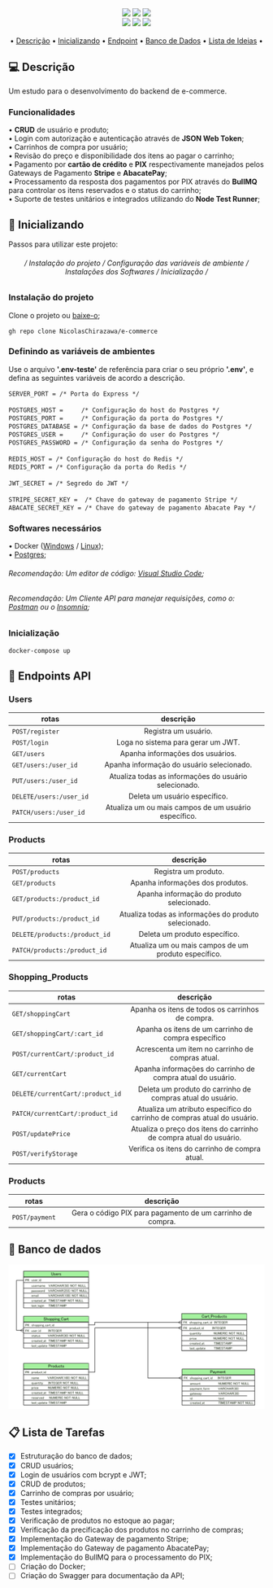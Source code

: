 <div align=center>
  <img src="https://img.shields.io/static/v1?label=%20&labelColor=fffdaf&message=Javascript&color=grey&style=for-the-badge&logo=javascript&logoColor=black"/>
  <img src="https://img.shields.io/static/v1?label=%20&labelColor=d1ffbd&message=Node.JS&color=grey&style=for-the-badge&logo=node.js&logoColor=black"/>
  <img src="https://img.shields.io/static/v1?label=%20&labelColor=white&message=Express.JS&color=grey&style=for-the-badge&logo=express&logoColor=black"/> <br>
  <img src="https://img.shields.io/static/v1?label=%20&labelColor=9fb6fd&message=Postgres&color=grey&style=for-the-badge&logo=postgreSQL&logoColor=black"/>
  <img src="https://img.shields.io/static/v1?label=%20&labelColor=eb7871&message=Redis&color=grey&style=for-the-badge&logo=Redis&logoColor=black"/>
  <img src="https://img.shields.io/static/v1?label=%20&labelColor=eb7871&message=BullMQ&color=grey&style=for-the-badge&logo=BullMQ&logoColor=black"/>
</div> <br>

<div align="center">
 • <a href=#descricao>Descrição</a> • <a href=#inicializar>Inicializando</a> • <a href=#endpoint>Endpoint</a> • <a href=#bd>Banco de Dados</a> • <a href=#lista_ideais>Lista de Ideias</a> •
</div>

<h2 name="descricao">💻 Descrição</h2>
Um estudo para o desenvolvimento do backend de e-commerce.

<h3>Funcionalidades</h3>
• <b>CRUD</b> de usuário e produto; <br>
• Login com autorização e autenticação através de <b>JSON Web Token</b>; <br>
• Carrinhos de compra por usuário; <br>
• Revisão do preço e disponibilidade dos itens ao pagar o carrinho; <br>
• Pagamento por <b>cartão de crédito</b> e <b>PIX</b> respectivamente manejados pelos Gateways de Pagamento <b>Stripe</b> e <b>AbacatePay</b>; <br>
• Processamento da resposta dos pagamentos por PIX através do <b>BullMQ</b> para controlar os itens reservados e o status do carrinho; <br>
• Suporte de testes unitários e integrados utilizando do <b>Node Test Runner</b>; <br>

<h2 name="inicializar">🚀 Inicializando</h2>
Passos para utilizar este projeto: <br>

<div align="center"><h6> / Instalação do projeto / Configuração das variáveis de ambiente / Instalações dos Softwares / Inicialização /</h6></div>

<h3>Instalação do projeto</h3>

Clone o projeto ou <a href="https://github.com/NicolasChirazawa/e-commerce/archive/refs/heads/main.zip">baixe-o</a>; <br>

```
gh repo clone NicolasChirazawa/e-commerce
```

<h3>Definindo as variáveis de ambientes</h3>

Use o arquivo <b>'.env-teste'</b> de referência para criar o seu próprio <b>'.env'</b>, 
e defina as seguintes variáveis de acordo a descrição.

```env
SERVER_PORT = /* Porta do Express */

POSTGRES_HOST =     /* Configuração do host do Postgres */
POSTGRES_PORT =     /* Configuração da porta do Postgres */
POSTGRES_DATABASE = /* Configuração da base de dados do Postgres */
POSTGRES_USER =     /* Configuração do user do Postgres */
POSTGRES_PASSWORD = /* Configuração da senha do Postgres */

REDIS_HOST = /* Configuração do host do Redis */ 
REDIS_PORT = /* Configuração da porta do Redis */

JWT_SECRET = /* Segredo do JWT */

STRIPE_SECRET_KEY =  /* Chave do gateway de pagamento Stripe */
ABACATE_SECRET_KEY = /* Chave do gateway de pagamento Abacate Pay */
```

<h3>Softwares necessários</h3>

• Docker (<a href="https://docs.docker.com/desktop/setup/install/windows-install/">Windows</a> / <a href="https://docs.docker.com/desktop/setup/install/linux/">Linux</a>); <br>
• <a href="postgresql.org/download/">Postgres</a>; <br>
<h6>Recomendação: Um editor de código: <a href="https://code.visualstudio.com/sha/download?build=stable&os=win32-x64-user">Visual Studio Code</a>; </h6>
<h6>Recomendação: Um Cliente API para manejar requisições, como o: <a href="https://dl.pstmn.io/download/latest/win64">Postman</a> 
  ou o <a href="https://updates.insomnia.rest/downloads/windows/latest?app=com.insomnia.app">Insomnia</a>; </h6>

<h3>Inicialização</h3>

```
docker-compose up
```
<h2 name="endpoint">📍 Endpoints API</h2>
<h3>Users</h3>

| rotas                    | descrição                                                  |
| ------------------------ | :---:                                                      |
| `POST/register`          | Registra um usuário.                                       |
| `POST/login`             | Loga no sistema para gerar um JWT.                         |
| `GET/users`              | Apanha informações dos usuários.                           |
| `GET/users:/user_id`     | Apanha informação do usuário selecionado.                  |
| `PUT/users:/user_id`     | Atualiza todas as informações do usuário selecionado.      |
| `DELETE/users:/user_id`  | Deleta um usuário específico.                              |
| `PATCH/users:/user_id`   | Atualiza um ou mais campos de um usuário específico.       |

<h3>Products</h3>

| rotas                         | descrição                                                  |
| ----------------------------- | :---:                                                      |
| `POST/products`               | Registra um produto.                                       |
| `GET/products`                | Apanha informações dos produtos.                           |
| `GET/products:/product_id`    | Apanha informação do produto selecionado.                  |
| `PUT/products:/product_id`    | Atualiza todas as informações do produto selecionado.      |
| `DELETE/products:/product_id` | Deleta um produto específico.                              |
| `PATCH/products:/product_id`  | Atualiza um ou mais campos de um produto específico.       |

<h3>Shopping_Products</h3>

| rotas                            | descrição                                                                |
| -------------------------------- | :---:                                                                    |
| `GET/shoppingCart`               | Apanha os itens de todos os carrinhos de compra.                         |
| `GET/shoppingCart/:cart_id`      | Apanha os itens de um carrinho de compra específico                      |
| `POST/currentCart/:product_id`   | Acrescenta um item no carrinho de compras atual.                         |
| `GET/currentCart`                | Apanha informações do carrinho de compra atual do usuário.               |
| `DELETE/currentCart/:product_id` | Deleta um produto do carrinho de compras atual do usuário.               |
| `PATCH/currentCart/:product_id`  | Atualiza um atributo específico do carrinho de compras atual do usuário. |
| `POST/updatePrice`               | Atualiza o preço dos itens do carrinho de compra atual do usuário.       |
| `POST/verifyStorage`             | Verifica os itens do carrinho de compra atual.                           |

<h3>Products</h3>

| rotas                         | descrição                                                  |
| ----------------------------- | :---:                                                      |
| `POST/payment`                | Gera o código PIX para pagamento de um carrinho de compra. |

<h2 name="bd">🧱 Banco de dados</h2>
<img src="https://raw.githubusercontent.com/NicolasChirazawa/e-commerce/refs/heads/main/images/bd_model.png"/>

<h2 name="lista_ideais">📋 Lista de Tarefas</h2>

- [X] Estruturação do banco de dados;
- [X] CRUD usuários;
- [X] Login de usuários com bcrypt e JWT;
- [X] CRUD de produtos;
- [X] Carrinho de compras por usuário;
- [X] Testes unitários;
- [X] Testes integrados;
- [X] Verificação de produtos no estoque ao pagar;
- [X] Verificação da precificação dos produtos no carrinho de compras;
- [X] Implementação do Gateway de pagamento Stripe;
- [X] Implementação do Gateway de pagamento AbacatePay;
- [X] Implementação do BullMQ para o processamento do PIX;
- [ ] Criação do Docker;
- [ ] Criação do Swagger para documentação da API;
